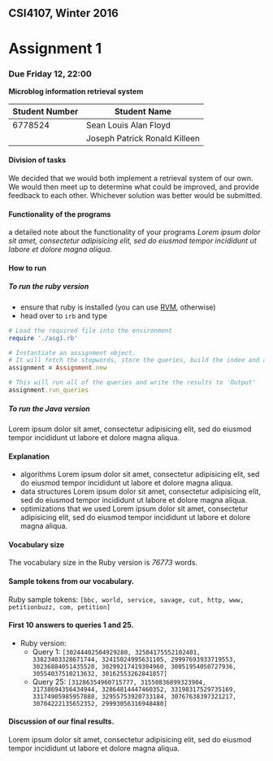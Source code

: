 ## CSI4107, Winter 2016
# Assignment 1
### Due Friday 12, 22:00
**Microblog information retrieval system**

|Student Number|Student Name|
|---|---|
|6778524|Sean Louis Alan Floyd|
||Joseph Patrick Ronald Killeen|

#### Division of tasks

We decided that we would both implement a retrieval system of our own. We would then meet up to determine what could be improved, and provide feedback to each other. Whichever solution was better would be submitted.

#### Functionality of the programs
a detailed note about the functionality of your programs
_Lorem ipsum dolor sit amet, consectetur adipisicing elit, sed do eiusmod
tempor incididunt ut labore et dolore magna aliqua._

#### How to run

##### To run the ruby version

+ ensure that ruby is installed (you can use [RVM](http://rvm.io), otherwise)
+ head over to `irb` and type
```ruby
# Load the required file into the environment
require './asg1.rb'

# Instantiate an assignment object.
# It will fetch the stopwords, store the queries, build the index and assign weights.
assignment = Assignment.new

# This will run all of the queries and write the results to 'Output'
assignment.run_queries
```

##### To run the Java version
Lorem ipsum dolor sit amet, consectetur adipisicing elit, sed do eiusmod tempor incididunt ut labore et dolore magna aliqua.

#### Explanation
+ algorithms
 Lorem ipsum dolor sit amet, consectetur adipisicing elit, sed do eiusmod tempor incididunt ut labore et dolore magna aliqua.
+ data structures
 Lorem ipsum dolor sit amet, consectetur adipisicing elit, sed do eiusmod tempor incididunt ut labore et dolore magna aliqua.
+ optimizations that we used
 Lorem ipsum dolor sit amet, consectetur adipisicing elit, sed do eiusmod tempor incididunt ut labore et dolore magna aliqua.

#### Vocabulary size
The vocabulary size in the Ruby version is _76773_ words.

#### Sample tokens from our vocabulary.
Ruby sample tokens: `[bbc, world, service, savage, cut, http, www, petitionbuzz, com, petition]`

#### First 10 answers to queries 1 and 25.
- Ruby version:
  - Query 1: `[30244402504929280, 32504175552102401, 33823403328671744, 32415024995631105, 29997693933719553, 30236884051435520, 30299217419304960, 30051954050727936, 30554037510213632, 30162553262841857]`
  - Query 25: `[31286354960715777, 31550836899323904, 31738694356434944, 32864814447460352, 33198317529735169, 33174905985957888, 32955753920733184, 30767638397321217, 30704222135652352, 29993056316948480]`

#### Discussion of our final results.
 Lorem ipsum dolor sit amet, consectetur adipisicing elit, sed do eiusmod tempor incididunt ut labore et dolore magna aliqua.
